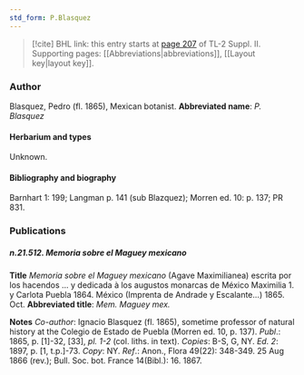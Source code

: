 ```yaml
---
std_form: P.Blasquez
---
```


> [!cite] BHL link: this entry starts at [page 207](https://www.biodiversitylibrary.org/page/33265404) of TL-2 Suppl. II.
> Supporting pages: [[Abbreviations|abbreviations]], [[Layout key|layout key]].

### Author

Blasquez, Pedro (fl. 1865), Mexican botanist. 
**Abbreviated name**: *P. Blasquez*

#### Herbarium and types

Unknown.

#### Bibliography and biography

Barnhart 1: 199; Langman p. 141 (sub Blazquez); Morren ed. 10: p. 137; PR 831.

### Publications

##### n.21.512. Memoria sobre el Maguey mexicano

**Title**
*Memoria sobre el Maguey mexicano* (Agave Maximilianea) escrita por los hacendos ... y dedicada à los augustos monarcas de México Maximilia 1. y Carlota Puebla 1864. México (Imprenta de Andrade y Escalante...) 1865. Oct.
**Abbreviated title**: *Mem. Maguey mex.*

**Notes**
*Co-author*: Ignacio Blasquez (fl. 1865), sometime professor of natural history at the Colegio de Estado de Puebla (Morren ed. 10, p. 137).
*Publ*.: 1865, p. \[1\]-32, \[33\], *pl. 1-2* (col. liths. in text). *Copies*: B-S, G, NY.
*Ed. 2*: 1897, p. \[1, t.p.\]-73. *Copy*: NY.
*Ref*.: Anon., Flora 49(22): 348-349. 25 Aug 1866 (rev.); Bull. Soc. bot. France 14(Bibl.): 16. 1867.

